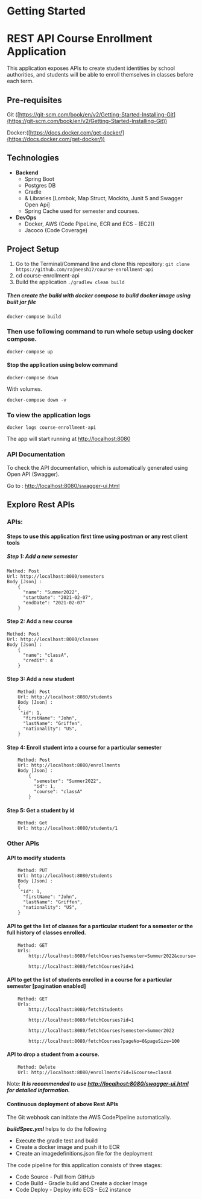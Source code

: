 # Getting Started


# REST API Course Enrollment Application

This application exposes APIs to create student identities by school authorities, and students will be able to enroll themselves in classes before each term.

## Pre-requisites

Git ([https://git-scm.com/book/en/v2/Getting-Started-Installing-Git](https://git-scm.com/book/en/v2/Getting-Started-Installing-Git))

Docker:([https://docs.docker.com/get-docker/](https://docs.docker.com/get-docker/))


## Technologies

- **Backend**
    - Spring Boot
    - Postgres DB
    - Gradle
    - & Libraries [Lombok, Map Struct, Mockito, Junit 5 and Swagger Open Api]
    - Spring Cache used for semester and courses.
- **DevOps**
    - Docker, AWS (Code PipeLine, ECR and ECS - (EC2))
    - Jacoco (Code Coverage)

## Project Setup

1. Go to the Terminal/Command line and clone this repository: ```git clone https://github.com/rajneesh17/course-enrollment-api```
2. cd course-enrollment-api
3. Build the application `./gradlew clean build`

##### Then create the build with docker compose to build docker image using built jar file

```docker-compose build```
### Then use following command to run whole setup using docker compose.

```docker-compose up```

#### Stop the application using below command
```docker-compose down```

With volumes.

```docker-compose down -v```

### To view the application logs
```docker logs course-enrollment-api```

The app will start running at <http://localhost:8080>

### API Documentation

To check the API documentation, which is automatically generated using Open API (Swagger).


Go to : [http://localhost:8080/swagger-ui.html](http://localhost:8080/swagger-ui.html)


## Explore Rest APIs

### APIs:

#### Steps to use this application first time using postman or any rest client tools

##### Step 1: Add a new semester
	Method: Post
	Url: http://localhost:8080/semesters
	Body [Json] : 
		{
		  "name": "Summer2022",
		  "startDate": "2021-02-07",
		  "endDate": "2021-02-07"
		}

#### Step 2: Add a new course
	Method: Post
	Url: http://localhost:8080/classes
	Body [Json] : 
		{
		  "name": "classA",
		  "credit": 4
		}

#### Step 3: Add a new student
		Method: Post
		Url: http://localhost:8080/students
		Body [Json] : 
		{
		 "id": 1,
		  "firstName": "John",
		  "lastName": "Griffen",
		  "nationality": "US",
		}
#### Step 4: Enroll student into a course for a particular semester
		Method: Post
		Url: http://localhost:8080/enrollments
		Body [Json] :
			{
			  "semester": "Summer2022",
			  "id": 1,
			  "course": "classA"
			}

#### Step 5: Get a student by id
		Method: Get
		Url: http://localhost:8080/students/1

### Other APIs
#### API to modify students
		Method: PUT
		Url: http://localhost:8080/students
		Body [Json] : 
		{
		 "id": 1,
		  "firstName": "John",
		  "lastName": "Griffen",
		  "nationality": "US",
		}

#### API to get the list of classes for a particular student for a semester or the full history of classes enrolled.
		Method: GET
		Urls:
			http://localhost:8080/fetchCourses?semester=Summer2022&course=
			
			http://localhost:8080/fetchCourses?id=1

#### API to get the list of students enrolled in a course for a particular semester [pagination enabled]
		Method: GET
		Urls:
			http://localhost:8080/fetchStudents
			
			http://localhost:8080/fetchCourses?id=1
			
			http://localhost:8080/fetchCourses?semester=Summer2022
			
			http://localhost:8080/fetchCourses?pageNo=0&pageSize=100

#### API to drop a student from a course.
		Method: Delete
		Url: http://localhost:8080/enrollments?id=1&course=classA

Note: ***It is recommended to use [http://localhost:8080/swagger-ui.html](http://localhost:8080/swagger-ui.html) for detailed information.***

#### Continuous deployment of above Rest APIs

The Git webhook can initiate the AWS CodePipeline automatically.

***buildSpec.yml*** helps to do the following

- Execute the gradle test and build
- Create a docker image and push it to ECR
- Create an imagedefinitions.json file for the deployment

The code pipeline for this application consists of three stages:
- Code Source - Pull from GitHub
- Code Build - Gradle build and Create a docker Image
- Code Deploy - Deploy into ECS - Ec2 instance


